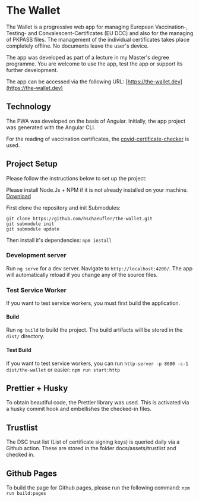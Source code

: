 # The Wallet

The Wallet is a progressive web app for managing European Vaccination-, Testing- and Convalescent-Certificates (EU DCC) and also for the managing of PKPASS files. The management of the individual certificates takes place completely offline. No documents leave the user's device. 

The app was developed as part of a lecture in my Master's degree programme. You are welcome to use the app, test the app or support its further development.

The app can be accessed via the following URL: [https://the-wallet.dev](https://the-wallet.dev)

## Technology
The PWA was developed on the basis of Angular. Initially, the app project was generated with the Angular CLI. 

For the reading  of  vaccination certificates, the [covid-certificate-checker](https://www.npmjs.com/package/covid-certificate-checker) is used.

## Project Setup
Please follow the instructions below to set up the project:

Please install Node.Js + NPM if it is not already installed on your machine. [Download](https://nodejs.org/en/)

First clone the repository and init Submodules: 

```
git clone https://github.com/hschaeufler/the-wallet.git
git submodule init
git submodule update
```

Then install it's dependencies: `npm install`

### Development server

Run `ng serve` for a dev server. Navigate to `http://localhost:4200/`. The app will automatically reload if you change any of the source files.

### Test Service Worker
If you want to test service workers, you must first build the application.

#### Build

Run `ng build` to build the project. The build artifacts will be stored in the `dist/` directory.

#### Test Build

If you want to test service workers, you can run ``http-server -p 8080 -c-1 dist/the-wallet`` or easier: `npm run start:http`

## Prettier + Husky
To obtain beautiful code, the Prettier library was used.  This is activated via a husky commit hook and embellishes the checked-in files.

## Trustlist
The DSC trust list (List of certificate signing keys) is queried daily via a Github action. These are stored in the folder docs/assets/trustlist and checked in.

## Github Pages
To build the page for Github pages, please run the following command:
```npm run build:pages```
